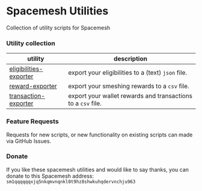 # Spacemesh Utilities
Collection of utility scripts for Spacemesh

### Utility collection

| utility                                                    | description                                                  |
| ---------------------------------------------------------- | ------------------------------------------------------------ | 
| [eligibilities-exporter](eligibilities-exporter/README.md) | export your eligibilities to a (text) `json` file.           |
| [reward-exporter](reward-exporter/README.md)               | export your smeshing rewards to a `csv` file.                |
| [transaction-exporter](transaction-exporter/README.md)     | export your wallet rewards and transactions to a `csv` file. |

### Feature Requests
Requests for new scripts, or new functionality on existing scripts can made via GitHub Issues. 

### Donate
If you like these spacemesh utilities and would like to say thanks, you can donate to this Spacemesh address: `sm1qqqqqqxjq5nkqmvnqnkl0t9hz8shwkuhqdervnchju963`